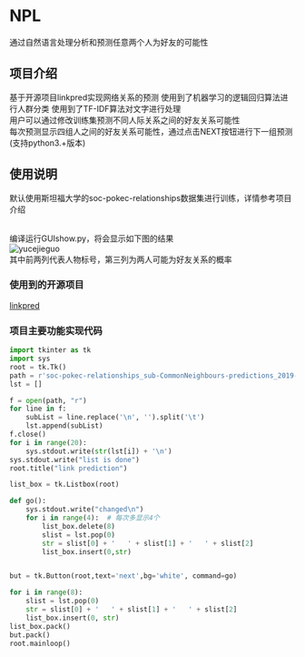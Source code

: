 # NPL
通过自然语言处理分析和预测任意两个人为好友的可能性

## 项目介绍
基于开源项目linkpred实现网络关系的预测
使用到了机器学习的逻辑回归算法进行人群分类
使用到了TF-IDF算法对文字进行处理
<br>用户可以通过修改训练集预测不同人际关系之间的好友关系可能性
<br>每次预测显示四组人之间的好友关系可能性，通过点击NEXT按钮进行下一组预测
<br>(支持python3.+版本)
## 使用说明
默认使用斯坦福大学的soc-pokec-relationships数据集进行训练，详情参考项目介绍

<br>编译运行GUIshow.py，将会显示如下图的结果
<br>![yucejieguo](https://github.com/Twinklight/Network-relation-prediction/blob/godzyp/%E9%A2%84%E6%B5%8B%E7%BB%93%E6%9E%9C.jpg "预测结果")
<br>其中前两列代表人物标号，第三列为两人可能为好友关系的概率
### 使用到的开源项目
[linkpred](https://github.com/rafguns/linkpred)

### 项目主要功能实现代码
```python
import tkinter as tk
import sys
root = tk.Tk()
path = r'soc-pokec-relationships_sub-CommonNeighbours-predictions_2019-10-27_21.30.txt'
lst = []

f = open(path, "r")
for line in f:
    subList = line.replace('\n', '').split('\t')
    lst.append(subList)
f.close()
for i in range(20):
    sys.stdout.write(str(lst[i]) + '\n')
sys.stdout.write("list is done")
root.title("link prediction")

list_box = tk.Listbox(root)

def go():
    sys.stdout.write("changed\n")
    for i in range(4):  # 每次多显示4个
        list_box.delete(8)
        slist = lst.pop(0)
        str = slist[0] + '   ' + slist[1] + '   ' + slist[2]
        list_box.insert(0,str)


but = tk.Button(root,text='next',bg='white', command=go)

for i in range(8):
    slist = lst.pop(0)
    str = slist[0] + '   ' + slist[1] + '   ' + slist[2]
    list_box.insert(0, str)
list_box.pack()
but.pack()
root.mainloop()
```
